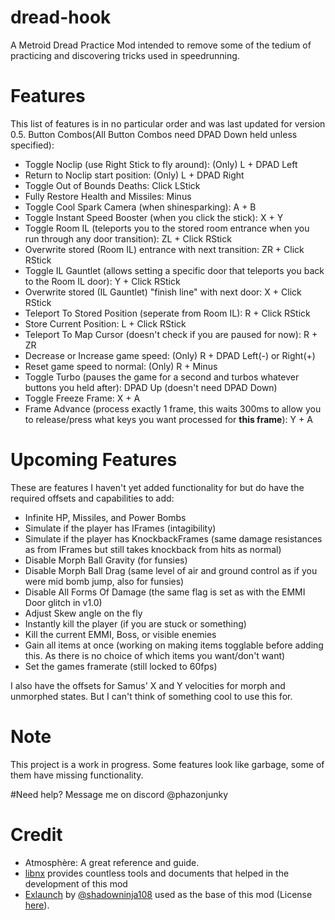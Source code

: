 # dread-hook
A Metroid Dread Practice Mod intended to remove some of the tedium of practicing and discovering tricks used in speedrunning.

# Features
This list of features is in no particular order and was last updated for version 0.5.
 Button Combos(All Button Combos need DPAD Down held unless specified):
 - Toggle Noclip (use Right Stick to fly around): (Only) L + DPAD Left
 - Return to Noclip start position: (Only) L + DPAD Right
 - Toggle Out of Bounds Deaths: Click LStick
 - Fully Restore Health and Missiles: Minus
 - Toggle Cool Spark Camera (when shinesparking): A + B
 - Toggle Instant Speed Booster (when you click the stick): X + Y
 - Toggle Room IL (teleports you to the stored room entrance when you run through any door transition): ZL + Click RStick
 - Overwrite stored (Room IL) entrance with next transition: ZR + Click RStick
 - Toggle IL Gauntlet (allows setting a specific door that teleports you back to the Room IL door): Y + Click RStick
 - Overwrite stored (IL Gauntlet) "finish line" with next door: X + Click RStick
 - Teleport To Stored Position (seperate from Room IL): R + Click RStick
 - Store Current Position: L + Click RStick
 - Teleport To Map Cursor (doesn't check if you are paused for now): R + ZR
 - Decrease or Increase game speed: (Only) R + DPAD Left(-) or Right(+)
 - Reset game speed to normal: (Only) R + Minus
 - Toggle Turbo (pauses the game for a second and turbos whatever buttons you held after): DPAD Up (doesn't need DPAD Down)
 - Toggle Freeze Frame: X + A
 - Frame Advance (process exactly 1 frame, this waits 300ms to allow you to release/press what keys you want processed for <b>this frame</b>): Y + A

# Upcoming Features
These are features I haven't yet added functionality for but do have the required offsets and capabilities to add:
 - Infinite HP, Missiles, and Power Bombs
 - Simulate if the player has IFrames (intagibility)
 - Simulate if the player has KnockbackFrames (same damage resistances as from IFrames but still takes knockback from hits as normal)
 - Disable Morph Ball Gravity (for funsies)
 - Disable Morph Ball Drag (same level of air and ground control as if you were mid bomb jump, also for funsies)
 - Disable All Forms Of Damage (the same flag is set as with the EMMI Door glitch in v1.0)
 - Adjust Skew angle on the fly
 - Instantly kill the player (if you are stuck or something)
 - Kill the current EMMI, Boss, or visible enemies
 - Gain all items at once (working on making items togglable before adding this. As there is no choice of which items you want/don't want)
 - Set the games framerate (still locked to 60fps)

I also have the offsets for Samus' X and Y velocities for morph and unmorphed states. But I can't think of something cool to use this for.

# Note
This project is a work in progress. Some features look like garbage, some of them have missing functionality.

#Need help?
Message me on discord @phazonjunky

# Credit
- Atmosphère: A great reference and guide.
- [libnx](https://github.com/switchbrew/libnx/) provides countless tools and documents that helped in the development of this mod
- [Exlaunch](https://github.com/shadowninja108/exlaunch/) by [@shadowninja108](https://github.com/shadowninja108/) used as the base of this mod (License [here](https://github.com/shadowninja108/exlaunch/LICENSE)).
